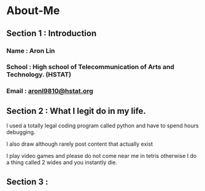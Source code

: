 # About-Me

## Section 1 : Introduction

### Name : Aron Lin
### School : High school of Telecommunication of Arts and Technology. (HSTAT)
### Email : aronl9810@hstat.org

## Section 2 : What I legit do in my life.
I used a totally legal coding program called python and have to spend hours debugging. 

I also draw although rarely post content that actually exist

I play video games and please do not come near me in tetris otherwise I do a thing called 2 wides and you instantly die.

## Section 3 : 
